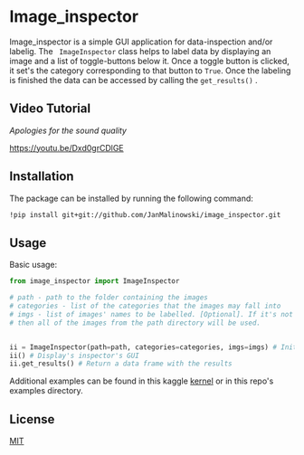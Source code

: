 # Image_inspector

Image_inspector is a simple GUI application for data-inspection and/or labelig.
The ``` ImageInspector``` class helps to label data by displaying an image and a list of toggle-buttons below it. Once a toggle button is clicked, it set's the 
category corresponding to that button to ```True```. Once the labeling is finished the data can be accessed by calling the ```get_results()``` .

## Video Tutorial

*Apologies for the sound quality*

https://youtu.be/Dxd0grCDlGE

## Installation

The package can be installed by running the following command: 
```bash
!pip install git+git://github.com/JanMalinowski/image_inspector.git
```

## Usage
Basic usage:

```python
from image_inspector import ImageInspector

# path - path to the folder containing the images
# categories - list of the categories that the images may fall into
# imgs - list of images' names to be labelled. [Optional]. If it's not specified
# then all of the images from the path directory will be used.


ii = ImageInspector(path=path, categories=categories, imgs=imgs) # Initializes ImageInspector class
ii() # Display's inspector's GUI
ii.get_results() # Return a data frame with the results
```
Additional examples can be found in this kaggle [kernel](https://www.kaggle.com/janmalin/simple-app-for-inspecting-the-dataset) or in this repo's examples directory.

## License
[MIT](https://choosealicense.com/licenses/mit/)